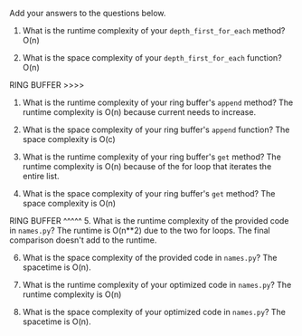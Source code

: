 Add your answers to the questions below.

1. What is the runtime complexity of your `depth_first_for_each` method?
    O(n)

2. What is the space complexity of your `depth_first_for_each` function?
    O(n)

RING BUFFER >>>>

1. What is the runtime complexity of your ring buffer's `append` method?
    The runtime complexity is O(n) because current needs to increase.

2. What is the space complexity of your ring buffer's `append` function?
    The space complexity is O(c)

3. What is the runtime complexity of your ring buffer's `get` method?
    The runtime complexity is O(n) because of the for loop that iterates the entire list.

4. What is the space complexity of your ring buffer's `get` method?
    The space complexity is O(n)

RING BUFFER ^^^^^
5. What is the runtime complexity of the provided code in `names.py`? 
    The runtime is O(n**2) due to the two for loops. The final comparison doesn't add to the runtime.

6. What is the space complexity of the provided code in `names.py`?
    The spacetime is O(n).

7. What is the runtime complexity of your optimized code in `names.py`?
    The runtime complexity is O(n)

8. What is the space complexity of your optimized code in `names.py`?
    The spacetime is O(n).
